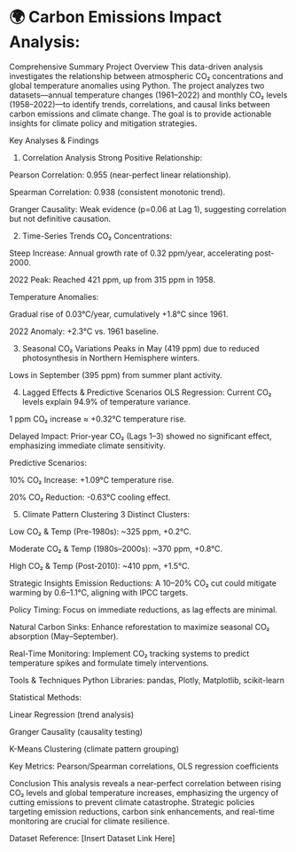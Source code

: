 <h1><b>🌍 Carbon Emissions Impact Analysis:</b></h1> 

Comprehensive Summary
Project Overview
This data-driven analysis investigates the relationship between atmospheric CO₂ concentrations and global temperature anomalies using Python. The project analyzes two datasets—annual temperature changes (1961–2022) and monthly CO₂ levels (1958–2022)—to identify trends, correlations, and causal links between carbon emissions and climate change. The goal is to provide actionable insights for climate policy and mitigation strategies.

Key Analyses & Findings
1. Correlation Analysis
Strong Positive Relationship:

Pearson Correlation: 0.955 (near-perfect linear relationship).

Spearman Correlation: 0.938 (consistent monotonic trend).

Granger Causality: Weak evidence (p=0.06 at Lag 1), suggesting correlation but not definitive causation.

2. Time-Series Trends
CO₂ Concentrations:

Steep Increase: Annual growth rate of 0.32 ppm/year, accelerating post-2000.

2022 Peak: Reached 421 ppm, up from 315 ppm in 1958.

Temperature Anomalies:

Gradual rise of 0.03°C/year, cumulatively +1.8°C since 1961.

2022 Anomaly: +2.3°C vs. 1961 baseline.

3. Seasonal CO₂ Variations
Peaks in May (419 ppm) due to reduced photosynthesis in Northern Hemisphere winters.

Lows in September (395 ppm) from summer plant activity.

4. Lagged Effects & Predictive Scenarios
OLS Regression: Current CO₂ levels explain 94.9% of temperature variance.

1 ppm CO₂ increase ≈ +0.32°C temperature rise.

Delayed Impact: Prior-year CO₂ (Lags 1–3) showed no significant effect, emphasizing immediate climate sensitivity.

Predictive Scenarios:

10% CO₂ Increase: +1.09°C temperature rise.

20% CO₂ Reduction: -0.63°C cooling effect.

5. Climate Pattern Clustering
3 Distinct Clusters:

Low CO₂ & Temp (Pre-1980s): ~325 ppm, +0.2°C.

Moderate CO₂ & Temp (1980s–2000s): ~370 ppm, +0.8°C.

High CO₂ & Temp (Post-2010): ~410 ppm, +1.5°C.

Strategic Insights
Emission Reductions: A 10–20% CO₂ cut could mitigate warming by 0.6–1.1°C, aligning with IPCC targets.

Policy Timing: Focus on immediate reductions, as lag effects are minimal.

Natural Carbon Sinks: Enhance reforestation to maximize seasonal CO₂ absorption (May–September).

Real-Time Monitoring: Implement CO₂ tracking systems to predict temperature spikes and formulate timely interventions.

Tools & Techniques
Python Libraries: pandas, Plotly, Matplotlib, scikit-learn

Statistical Methods:

Linear Regression (trend analysis)

Granger Causality (causality testing)

K-Means Clustering (climate pattern grouping)

Key Metrics: Pearson/Spearman correlations, OLS regression coefficients

Conclusion
This analysis reveals a near-perfect correlation between rising CO₂ levels and global temperature increases, emphasizing the urgency of cutting emissions to prevent climate catastrophe. Strategic policies targeting emission reductions, carbon sink enhancements, and real-time monitoring are crucial for climate resilience.

Dataset Reference: [Insert Dataset Link Here]
